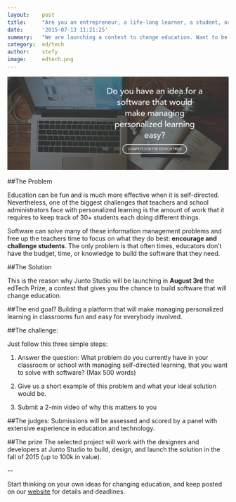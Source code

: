 ```yaml
---
layout:    post
title:     "Are you an entrepreneur, a life-long learner, a student, or a teacher? 				Here’s one thing you need to know"
date:      '2015-07-13 11:21:25'
summary:   "We are launching a contest to change education. Want to be part of it?"
category:  ed/tech
author:    stefy
image:     edtech.png
---
```


![edtechprize](/images/edtech.png)

##The Problem

Education can be fun and is much more effective when it is self-directed. Nevertheless, one of the biggest challenges that teachers and school administrators face with personalized learning is the amount of work that it requires to keep track of 30+ students each doing different things. 

Software can solve many of these information management problems and free up the teachers time to focus on what they do best: **encourage and challenge students**. The only problem is that often times, educators don’t have the budget, time, or knowledge to build the software that they need. 

##The Solution

This is the reason why Junto Studio will be launching in **August 3rd** the edTech Prize, a contest that gives you the chance to build software that will change education. 

##The end goal?
Building a platform that will make managing personalized learning in classrooms fun and easy for everybody involved. 

##The challenge:

Just follow this three simple steps:

1. Answer the question: What problem do you currently have in your classroom or school with managing self-directed learning, that you want to solve with software? (Max 500 words)

1. Give us a short example of this problem and what your ideal solution would be.

1. Submit a 2-min video of why this matters to you

##The judges:
Submissions will be assessed and scored by a panel with extensive experience in education and technology.

##The prize 
The selected project will work with the designers and developers at Junto Studio to build, design, and launch the solution in the fall of 2015 (up to 100k in value).

-- 

Start thinking on your own ideas for changing education, and keep posted on our [website](http://www.edtechprize.com/) for details and deadlines. 
